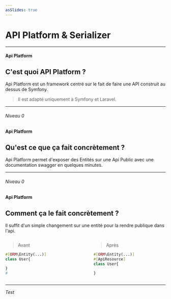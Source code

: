 ```yaml
---
asSlides: true
---
```


# API Platform & Serializer

---

#### Api Platform
## C'est quoi API Platform ?

Api Platform est un framework centré sur le fait de faire une API construit au dessus de Symfony.

> Il est adapté uniquement à Symfony et Laravel.

---

###### Niveau 0
#### Api Platform
## Qu'est ce que ça fait concrètement ?

Api Platform permet d'exposer des Entités sur une Api Public avec une documentation swagger en quelques minutes.

---

###### Niveau 0
#### Api Platform
## Comment ça le fait concrètement ?

Il suffit d'un simple changement sur une entité pour la rendre publique dans l'api.

<div style="display: flex; justify-content: space-between;">

<div style="width: 45%;">

> Avant

```php
#[ORM\Entity(...)]
class User{

}
# 
```

</div>

<div style="width: 45%;">

> Après

```php
#[ORM\Entity(...)]
#[ApiResource]
class User{

}
```

</div>

</div>

---


_Test_